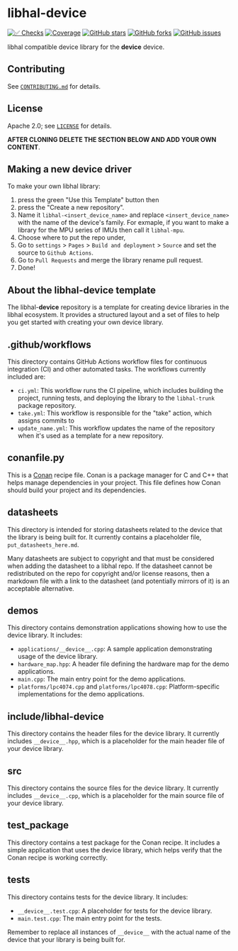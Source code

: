 # libhal-__device__

[![✅ Checks](https://github.com/libhal/libhal-__device__/actions/workflows/ci.yml/badge.svg)](https://github.com/libhal/libhal-__device__/actions/workflows/ci.yml)
[![Coverage](https://libhal.github.io/libhal-__device__/coverage/coverage.svg)](https://libhal.github.io/libhal-__device__/coverage/)
[![GitHub stars](https://img.shields.io/github/stars/libhal/libhal-__device__.svg)](https://github.com/libhal/libhal-__device__/stargazers)
[![GitHub forks](https://img.shields.io/github/forks/libhal/libhal-__device__.svg)](https://github.com/libhal/libhal-__device__/network)
[![GitHub issues](https://img.shields.io/github/issues/libhal/libhal-__device__.svg)](https://github.com/libhal/libhal-__device__/issues)

libhal compatible device library for the __device__ device.

## Contributing

See [`CONTRIBUTING.md`](CONTRIBUTING.md) for details.

## License

Apache 2.0; see [`LICENSE`](LICENSE) for details.


**AFTER CLONING DELETE THE SECTION BELOW AND ADD YOUR OWN CONTENT**.

## Making a new device driver

To make your own libhal library:

1. press the green "Use this Template" button then
2. press the "Create a new repository".
3. Name it `libhal-<insert_device_name>` and replace `<insert_device_name>` with
  the name of the device's family. For exmaple, if you want to make a library
  for the MPU series of IMUs then call it `libhal-mpu`.
4. Choose where to put the repo under,
5. Go to `settings` > `Pages` > `Build and deployment` > `Source` and set the
  source to `Github Actions`.
6. Go to `Pull Requests` and merge the library rename pull request.
7. Done!

## About the libhal-device template

The libhal-__device__ repository is a template for creating device libraries in
the libhal ecosystem. It provides a structured layout and a set of files to help
you get started with creating your own device library.

## .github/workflows

This directory contains GitHub Actions workflow files for continuous integration
(CI) and other automated tasks. The workflows currently included are:

- `ci.yml`: This workflow runs the CI pipeline, which includes
  building the project, running tests, and deploying the library to the
  `libhal-trunk` package repository.
- `take.yml`: This workflow is responsible for the "take" action, which assigns
  commits to
- `update_name.yml`: This workflow updates the name of the repository when it's
  used as a template for a new repository.

## conanfile.py

This is a [Conan](https://conan.io/) recipe file. Conan is a package manager for
C and C++ that helps manage dependencies in your project. This file defines how
Conan should build your project and its dependencies.

## datasheets

This directory is intended for storing datasheets related to the device that the
library is being built for. It currently contains a placeholder file,
`put_datasheets_here.md`.

Many datasheets are subject to copyright and that must be considered when adding
the datasheet to a libhal repo. If the datasheet cannot be redistributed on the
repo for copyright and/or license reasons, then a markdown file with a link to
the datasheet (and potentially mirrors of it) is an acceptable alternative.

## demos

This directory contains demonstration applications showing how to use the device
library. It includes:

- `applications/__device__.cpp`: A sample application demonstrating usage of the
  device library.
- `hardware_map.hpp`: A header file defining the hardware map for the demo
  applications.
- `main.cpp`: The main entry point for the demo applications.
- `platforms/lpc4074.cpp` and `platforms/lpc4078.cpp`: Platform-specific
  implementations for the demo applications.

## include/libhal-__device__

This directory contains the header files for the device library. It currently
includes `__device__.hpp`, which is a placeholder for the main header file of
your device library.

## src

This directory contains the source files for the device library. It currently
includes `__device__.cpp`, which is a placeholder for the main source file of
your device library.

## test_package

This directory contains a test package for the Conan recipe. It includes a
simple application that uses the device library, which helps verify that the
Conan recipe is working correctly.

## tests

This directory contains tests for the device library. It includes:

- `__device__.test.cpp`: A placeholder for tests for the device library.
- `main.test.cpp`: The main entry point for the tests.

Remember to replace all instances of `__device__` with the actual name of the
device that your library is being built for.
